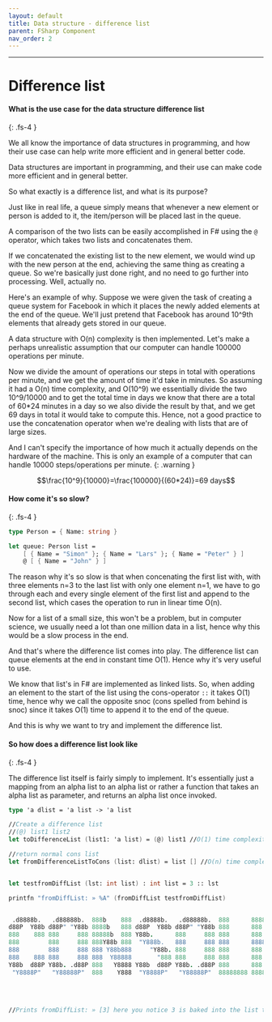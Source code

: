 ```yaml
---
layout: default
title: Data structure - difference list
parent: FSharp Component
nav_order: 2
---
```


----

# Difference list


#### What is the use case for the data structure difference list
{: .fs-4 }

We all know the importance of data structures in programming, and how their use case can help write more efficient and in general better code.

Data structures are important in programming, and their use can make code more efficient and in general better.

So what exactly is a difference list, and what is its purpose?

Just like in real life, a queue simply means that whenever a new element or person is added to it, the item/person will be placed last in the queue. 


A comparison of the two lists can be easily accomplished in F# using the `@` operator, which takes two lists and concatenates them. 

If we concatenated the existing list to the new element, we would wind up with the new person at the end, achieving the same thing as creating a queue. So we're basically just done right, and no need to go further into processing. Well, actually no.

Here's an example of why. Suppose we were given the task of creating a queue system for Facebook in which it places the newly added elements at the end of the queue. We'll just pretend that Facebook has around 10^9th elements that already gets stored in our queue. 

A data structure with O(n) complexity is then implemented. Let's make a perhaps unrealistic assumption that our computer can handle 100000 operations per minute.

Now we divide the amount of operations our steps in total with operations per minute, and we get the amount of time it'd take in minutes. So assuming it had a O(n) time complexity, and O(10^9) we essentially divide the two 10^9/10000 and to get the total time in days we know that there are a total of 60*24 minutes in a day so we also divide the result by that, and we get 69 days in total it would take to compute this. Hence, not a good practice to use the concatenation operator when we're dealing with lists that are of large sizes.

And I can't specify the importance of how much it actually depends on the hardware of the machine. This is only an example of a computer that can handle 10000 steps/operations per minute. 
{: .warning }


 ```math
\frac{10^9}{10000}=\frac{100000}{(60*24)}=69 days
```

#### How come it's so slow?
{: .fs-4 }

```fsharp
type Person = { Name: string }

let queue: Person list =
    [ { Name = "Simon" }; { Name = "Lars" }; { Name = "Peter" } ]
    @ [ { Name = "John" } ]
```

The reason why it's so slow is that when concenating the first list with, with three elements n=3 to the last list with only one element n=1, we have to go through each and every single element of the first list and append to the second list, which cases the operation to run in linear time O(n). 

Now for a list of a small size, this won't be a problem, but in computer science, we usually need a lot than one million data in a list, hence why this would be a slow process in the end. 

And that's where the difference list comes into play. The difference list can queue elements at the end in constant time O(1). Hence why it's very useful to use. 

We know that list's in F# are implemented as linked lists. So, when adding an element to the start of the list using the cons-operator `::` it takes O(1) time, hence why we call the opposite snoc (cons spelled from behind is snoc) since it takes O(1) time to append it to the end of the queue. 

And this is why we want to try and implement the difference list. 

#### So how does a difference list look like
{: .fs-4 }

The difference list itself is fairly simply to implement. It's essentially just a mapping from an alpha list to an alpha list or rather a function that takes an alpha list as parameter, and returns an alpha list once invoked. 
```fsharp
type 'a dlist = 'a list -> 'a list

//Create a difference list
//(@) list1 list2
let toDifferenceList (list1: 'a list) = (@) list1 //O(1) time complexity

//return normal cons list
let fromDifferenceListToCons (list: dlist) = list [] //O(n) time complexity


let testfromDiffList (lst: int list) : int list = 3 :: lst

printfn "fromDiffList: » %A" (fromDiffList testfromDiffList)


 .d8888b.   .d88888b.  888b    888  .d8888b.   .d88888b.  888      8888888888       .d88888b.  888     888 88888888888 8888888b.  888     888 88888888888 
d88P  Y88b d88P" "Y88b 8888b   888 d88P  Y88b d88P" "Y88b 888      888             d88P" "Y88b 888     888     888     888   Y88b 888     888     888     
888    888 888     888 88888b  888 Y88b.      888     888 888      888             888     888 888     888     888     888    888 888     888     888     
888        888     888 888Y88b 888  "Y888b.   888     888 888      8888888         888     888 888     888     888     888   d88P 888     888     888     
888        888     888 888 Y88b888     "Y88b. 888     888 888      888             888     888 888     888     888     8888888P"  888     888     888     
888    888 888     888 888  Y88888       "888 888     888 888      888             888     888 888     888     888     888        888     888     888     
Y88b  d88P Y88b. .d88P 888   Y8888 Y88b  d88P Y88b. .d88P 888      888             Y88b. .d88P Y88b. .d88P     888     888        Y88b. .d88P     888     
 "Y8888P"   "Y88888P"  888    Y888  "Y8888P"   "Y88888P"  88888888 8888888888       "Y88888P"   "Y88888P"      888     888         "Y88888P"      888     
                                                                                                                                                          
                                                                                                                                                          
                                                                                                                                                          
  
//Prints fromDiffList: » [3] here you notice 3 is baked into the list this is essentially the "magic"
```


